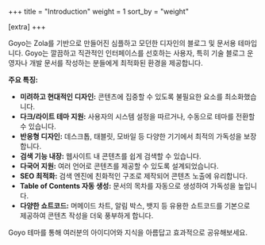 +++
title = "Introduction"
weight = 1
sort_by = "weight"

[extra]
+++

Goyo는 Zola를 기반으로 만들어진 심플하고 모던한 디자인의 블로그 및 문서용 테마입니다. Goyo는 깔끔하고 직관적인 인터페이스를 선호하는 사용자, 특히 기술 블로그 운영자나 개발 문서를 작성하는 분들에게 최적화된 환경을 제공합니다.

**주요 특징:**

*   **미려하고 현대적인 디자인:** 콘텐츠에 집중할 수 있도록 불필요한 요소를 최소화했습니다.
*   **다크/라이트 테마 지원:** 사용자의 시스템 설정을 따르거나, 수동으로 테마를 전환할 수 있습니다.
*   **반응형 디자인:** 데스크톱, 태블릿, 모바일 등 다양한 기기에서 최적의 가독성을 보장합니다.
*   **검색 기능 내장:** 웹사이트 내 콘텐츠를 쉽게 검색할 수 있습니다.
*   **다국어 지원:** 여러 언어로 콘텐츠를 제공할 수 있도록 설계되었습니다.
*   **SEO 최적화:** 검색 엔진에 친화적인 구조로 제작되어 콘텐츠 노출에 유리합니다.
*   **Table of Contents 자동 생성:** 문서의 목차를 자동으로 생성하여 가독성을 높입니다.
*   **다양한 쇼트코드:** 머메이드 차트, 알림 박스, 뱃지 등 유용한 쇼트코드를 기본으로 제공하여 콘텐츠 작성을 더욱 풍부하게 합니다.

Goyo 테마를 통해 여러분의 아이디어와 지식을 아름답고 효과적으로 공유해보세요.
